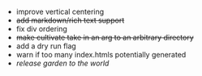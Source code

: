 * improve vertical centering
* ~~add markdown/rich text support~~
* fix div ordering
* ~~make cultivate take in an arg to an arbitrary directory~~
* add a dry run flag
* warn if too many index.htmls potentially generated
* *release garden to the world*